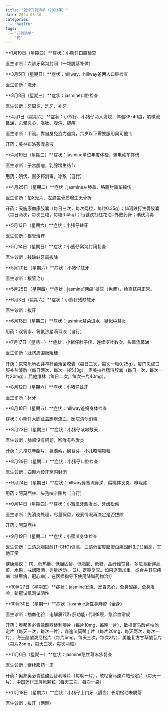 ```yaml
---
title: "就诊开药清单（2023年）"
date: 2024-05-10
categories: 
  - "health"
tags: 
  - "开药清单"
  - "药"
---
```


**1月19日（星期四）**症状：小熊仔口腔检查

医生诊断：六龄牙窝沟封闭（一颗脱落补做）

**3月5日（星期日）**症状：hillway、hillway爸两人口腔检查

医生诊断：洗牙

**3月8日（星期三）**症状：jasmine口腔检查

医生诊断：牙周炎、洗牙、补牙

**4月1日（星期六）**症状：小熊仔、小猪仔两人发烧，体温38-40度，咳嗽流鼻涕，头晕恶心、呕吐、腹泻、腿疼

医生诊断：甲流。靠自身免疫力退烧，六岁以下需要服用奥司他韦

开药：美林布洛芬混悬液

**4月19日（星期三）**症状：jasmine单位年度体检、骑电动车摔伤

医生诊断：子宫肌瘤，乳腺增生结节

用药：碘伏、百多邦消毒，冰敷（自行）

**4月25日（星期二）**症状：jasmine左膝盖、胳膊肘骑车摔伤

医生诊断：拍X光片、左膝盖骨质增生无骨折

开药：天施康血康胶囊（每日三次，每次两粒，每粒0.35g）；仙河跌打生骨胶囊（每日两次，每次三粒，每粒0.45g）；恒健跌打红花油+外敷药膏；碘伏消毒

**5月13日（星期六）**症状：小猪仔蛀牙

医生诊断：根管治疗

**5月14日（星期日）**症状：小熊仔窝沟封闭复查

医生诊断：残缺蛀牙需拔除

**5月20日（星期六）**症状：小猪仔蛀牙

医生诊断：根管治疗

**5月25日（星期四）**症状：jasmine“两癌”排查（免费），检查结果正常。

**6月3日（星期六）**症状：小熊仔残缺蛀牙

医生诊断：拔牙

**6月13日（星期二）**症状：jasmine耳朵进水，疑似中耳炎

用药：双氧水、氧氟沙星滴耳液（自行）

**7月17日（星期一）**症状：小猪仔肚子疼、连续呕吐数次、头晕流鼻涕

医生诊断：肚脐周围肠阻梗

开药：京常乐地衣芽孢杆菌活菌胶囊（每日三次，每次一粒0.25g），厦门恩成口服补盐液散（每日两次，每次一袋5.13g），奥美拉挫肠溶胶囊（每日一次，每次一片20mg），屈他维林（每日二次，每次一片40mg）。

**8月12日（星期六）**症状：小猪仔蛀牙

医生诊断：补牙

**8月18日（星期五）**症状：hillway爸妈身体检查

症状：小熊仔大脚趾盖踢劈流血、医院清创消毒

**8月23日（星期三）**症状：小猪仔咳嗽数天

医生诊断：肺部没有问题，喉咙有些发炎

开药：头孢呋辛酯片，氨溴索，酮替芬，小儿咳喘颗粒

**8月29日（星期二）**症状：小猪仔口腔检查

医生诊断：四颗六龄牙窝沟封闭

**9月24日（星期日）**症状：hillway鼻塞流鼻涕、扁桃体发炎、喉咙疼

用药：阿莫西林、头孢呋辛酯片（自行）

**9月14日（星期四）**症状：小蜜瓜牙龈发炎、牙齿松动

医生诊断：先消炎处理，尽量保留，观察情况再决定是否拔除

开药：阿莫西林

**9月19日（星期二）**症状：小蜜瓜身体检查

医生诊断：血清总胆固醇(T-CHO)偏高、血清低密度脂蛋白胆固醇(LDL)偏高，其他正常

健康建议： (1)、低热量、低胆固醇、低脂肪、低糖、高纤维饮食，多进食新鲜蔬菜、水果，戒烟限酒，适量运动。 (2)、定期复查。如果逐渐加重，或合并其它疾病（糖尿病、冠心病），在医师指导下使用降脂药物治疗

**10月27日（星期五）**症状：jasmine发烧、反胃恶心，全身酸痛、全身发冷，新冠试纸测试阴性

**10月30日（星期一）**症状：jasmine急性荨麻疹（全身）

医生诊断：抽血化验：电解质7项+肝功能+代谢8项，急诊血常规

开药：奥邦奥必青盐酸西替利嗪片（每片10mg，每晚一片），敏枢富马酸卢帕他定片（每天一次，每次一片），森迪法莫替丁片（每片20mg，每天两次，每次一片），海王醋酸泼尼松片（每片5mg，每天三次，每次2片），美能复方甘草酸苷片（每片25mg，每天三次，每次两粒）

**11月6日（星期一）**症状：jasmine急性荨麻疹复查

医生诊断：继续服药一周

开药：奥邦奥必青盐酸西替利嗪片（每晚一片），敏枢富马酸卢帕他定片（每天一片），中国药材玉屏风颗粒（每天三次，每次一袋）

**11月18日（星期六）**症状：小猪仔上门牙（龋齿）长期松动未脱落

医生诊断：拔牙（两颗）
